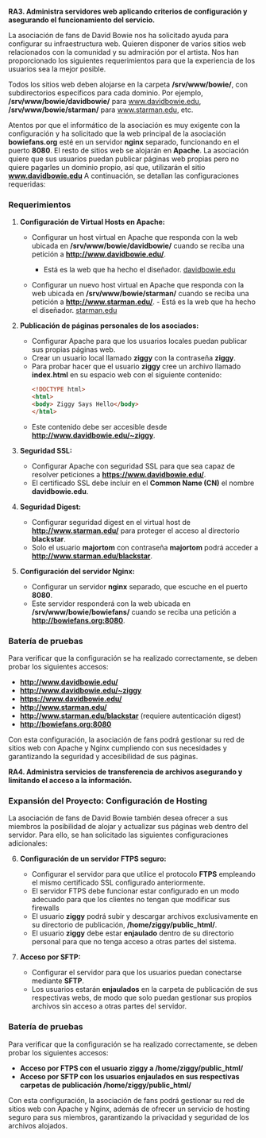 **RA3. Administra servidores web aplicando criterios de configuración y asegurando el funcionamiento del servicio.**

La asociación de fans de David Bowie nos ha solicitado ayuda para configurar su infraestructura web. Quieren disponer de varios sitios web relacionados con la comunidad y su admiración por el artista. Nos han proporcionado los siguientes requerimientos para que la experiencia de los usuarios sea la mejor posible.

Todos los sitios web deben alojarse en la carpeta **/srv/www/bowie/**, con subdirectorios específicos para cada dominio. Por ejemplo, **/srv/www/bowie/davidbowie/** para www.davidbowie.edu, **/srv/www/bowie/starman/** para www.starman.edu, etc.

Atentos por que el informático de la asociación es muy exigente con la configuración y ha solicitado que la web principal de la asociación **bowiefans.org** esté en un servidor **nginx** separado, funcionando en el puerto **8080**. El resto de sitios web se alojarán en **Apache**. 
La asociación quiere que sus usuarios puedan publicar páginas web propias pero no quiere pagarles un dominio propio, así que, utilizarán el sitio **www.davidbowie.edu**
A continuación, se detallan las configuraciones requeridas:

### Requerimientos

1. **Configuración de Virtual Hosts en Apache:**
   - Configurar un host virtual en Apache que responda con la web ubicada en **/srv/www/bowie/davidbowie/** cuando se reciba una petición a **http://www.davidbowie.edu/**.
        - Está es la web que ha hecho el diseñador. [davidbowie.edu](vh1_24_25.zip)

   - Configurar un nuevo host virtual en Apache que responda con la web ubicada en **/srv/www/bowie/starman/** cuando se reciba una petición a **http://www.starman.edu/**.
         - Está es la web que ha hecho el diseñador. [starman.edu](vh2_24_25.zip)


2. **Publicación de páginas personales de los asociados:**
   - Configurar Apache para que los usuarios locales puedan publicar sus propias páginas web.
   - Crear un usuario local llamado **ziggy** con la contraseña **ziggy**.
   - Para probar hacer que el usuario **ziggy** cree un archivo llamado **index.html** en su espacio web con el siguiente contenido:
     ```html
     <!DOCTYPE html>
     <html>
     <body> Ziggy Says Hello</body>
     </html>
     ```
   - Este contenido debe ser accesible desde **http://www.davidbowie.edu/~ziggy**.

3. **Seguridad SSL:**
   - Configurar Apache con seguridad SSL para que sea capaz de resolver peticiones a **https://www.davidbowie.edu/**.
   - El certificado SSL debe incluir en el **Common Name (CN)** el nombre **davidbowie.edu**.

4. **Seguridad Digest:**
   - Configurar seguridad digest en el virtual host de **http://www.starman.edu/** para proteger el acceso al directorio **blackstar**.
   - Solo el usuario **majortom** con contraseña **majortom** podrá acceder a **http://www.starman.edu/blackstar**.

5. **Configuración del servidor Nginx:**
   - Configurar un servidor **nginx** separado, que escuche en el puerto **8080**.
   - Este servidor responderá con la web ubicada en **/srv/www/bowie/bowiefans/** cuando se reciba una petición a **http://bowiefans.org:8080**.

### Batería de pruebas
Para verificar que la configuración se ha realizado correctamente, se deben probar los siguientes accesos:
- **http://www.davidbowie.edu/**
- **http://www.davidbowie.edu/~ziggy**
- **https://www.davidbowie.edu/**
- **http://www.starman.edu/**
- **http://www.starman.edu/blackstar** (requiere autenticación digest)
- **http://bowiefans.org:8080**

Con esta configuración, la asociación de fans podrá gestionar su red de sitios web con Apache y Nginx cumpliendo con sus necesidades y garantizando la seguridad y accesibilidad de sus páginas.



**RA4. Administra servicios de transferencia de archivos asegurando y limitando el acceso a la información.**

### Expansión del Proyecto: Configuración de Hosting

La asociación de fans de David Bowie también desea ofrecer a sus miembros la posibilidad de alojar y actualizar sus páginas web dentro del servidor. Para ello, se han solicitado las siguientes configuraciones adicionales:

6. **Configuración de un servidor FTPS seguro:**
   - Configurar el servidor para que utilice el protocolo **FTPS** empleando el mismo certificado SSL configurado anteriormente.
   - El servidor FTPS debe funcionar estar configurado en un modo adecuado para que los clientes no tengan que modificar sus firewalls
   - El usuario **ziggy** podrá subir y descargar archivos exclusivamente en su directorio de publicación, **/home/ziggy/public_html/**.
   - El usuario **ziggy** debe estar **enjaulado** dentro de su directorio personal para que no tenga acceso a otras partes del sistema.

7. **Acceso por SFTP:**
   - Configurar el servidor para que los usuarios puedan conectarse mediante **SFTP**.
   - Los usuarios estarán **enjaulados** en la carpeta de publicación de sus respectivas webs, de modo que solo puedan gestionar sus propios archivos sin acceso a otras partes del servidor.

### Batería de pruebas
Para verificar que la configuración se ha realizado correctamente, se deben probar los siguientes accesos:
- **Acceso por FTPS con el usuario ziggy a /home/ziggy/public_html/**
- **Acceso por SFTP con los usuarios enjaulados en sus respectivas carpetas de publicación  /home/ziggy/public_html/**

Con esta configuración, la asociación de fans podrá gestionar su red de sitios web con Apache y Nginx, además de ofrecer un servicio de hosting seguro para sus miembros, garantizando la privacidad y seguridad de los archivos alojados.

